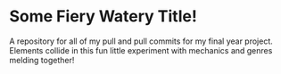 # Some Fiery Watery Title!
A repository for all of my pull and pull commits for my final year project. Elements collide in this fun little experiment with mechanics and genres melding together!

